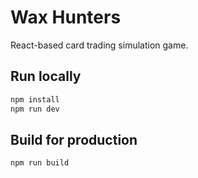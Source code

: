 
# Wax Hunters

React-based card trading simulation game.

## Run locally

```bash
npm install
npm run dev
```

## Build for production

```bash
npm run build
```
